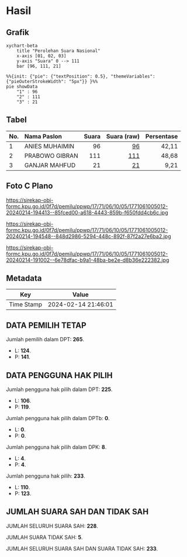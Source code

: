# Hasil

## Grafik

```mermaid
xychart-beta
    title "Perolehan Suara Nasional"
    x-axis [01, 02, 03]
    y-axis "Suara" 0 --> 111
    bar [96, 111, 21]
```

```mermaid
%%{init: {"pie": {"textPosition": 0.5}, "themeVariables": {"pieOuterStrokeWidth": "5px"}} }%%
pie showData
    "1" : 96
    "2" : 111
    "3" : 21
```

## Tabel

| No. | Nama Paslon    | Suara | Suara (raw) | Persentase |
|:--- |:-------------- | -----:| -----------:| ----------:|
| 1   | ANIES MUHAIMIN | 96    | [96][p-1]   | 42,11      |
| 2   | PRABOWO GIBRAN | 111   | [111][p-2]  | 48,68      |
| 3   | GANJAR MAHFUD  | 21    | [21][p-3]   | 9,21       |


[p-1]: https://github.com/gigit-pemilu/pemilu-2024/blob/main/pilpres/hitung-suara/sub/17-bengkulu/sub/71-kota-bengkulu/sub/06-ratu-agung/sub/1005-kebun-kenanga/sub/012-tps/sub/paslon-1.txt
[p-2]: https://github.com/gigit-pemilu/pemilu-2024/blob/main/pilpres/hitung-suara/sub/17-bengkulu/sub/71-kota-bengkulu/sub/06-ratu-agung/sub/1005-kebun-kenanga/sub/012-tps/sub/paslon-2.txt
[p-3]: https://github.com/gigit-pemilu/pemilu-2024/blob/main/pilpres/hitung-suara/sub/17-bengkulu/sub/71-kota-bengkulu/sub/06-ratu-agung/sub/1005-kebun-kenanga/sub/012-tps/sub/paslon-3.txt

## Foto C Plano

https://sirekap-obj-formc.kpu.go.id/0f7d/pemilu/ppwp/17/71/06/10/05/1771061005012-20240214-194413--85fced00-a618-4443-859b-f650fdd4cb6c.jpg

https://sirekap-obj-formc.kpu.go.id/0f7d/pemilu/ppwp/17/71/06/10/05/1771061005012-20240214-194548--848d2986-5294-448c-892f-87f2a27e6ba2.jpg

https://sirekap-obj-formc.kpu.go.id/0f7d/pemilu/ppwp/17/71/06/10/05/1771061005012-20240214-191002--6e78dfac-b9a1-48ba-be2e-d8b36e222382.jpg


## Metadata

| Key        | Value               |
| ---------- | ------------------- |
| Time Stamp | 2024-02-14 21:46:01 |


## DATA PEMILIH TETAP

Jumlah pemilih dalam DPT: **265**.
 * L: **124**.
 * P: **141**.

## DATA PENGGUNA HAK PILIH

Jumlah pengguna hak pilih dalam DPT: **225**.
 * L: **106**.
 * P: **119**.

Jumlah pengguna hak pilih dalam DPTb: **0**.
 * L: **0**.
 * P: **0**.

Jumlah pengguna hak pilih dalam DPK: **8**.
 * L: **4**.
 * P: **4**.

Jumlah pengguna hak pilih: **233**.
 * L: **110**.
 * P: **123**.

## JUMLAH SUARA SAH DAN TIDAK SAH

JUMLAH SELURUH SUARA SAH: **228**.

JUMLAH SUARA TIDAK SAH: **5**.

JUMLAH SELURUH SUARA SAH DAN SUARA TIDAK SAH: **233**.


